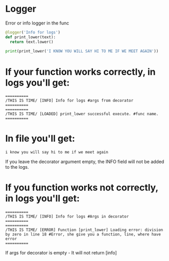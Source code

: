 # Logger
Error or info logger in the func 
```Python
@logger('Info for logs')
def print_lower(text):
  return text.lower()
  
print(print_lower('I KNOW YOU WILL SAY HI TO ME IF WE MEET AGAIN'))

```
# If your function works correctly, in logs you'll get:
```
==========
/THIS IS TIME/ [INFO] Info for logs #args from decorator
==========
==========
/THIS IS TIME/ [LOADED] print_lower successful execute. #func name.
==========
```
# In file you'll get:
```
i know you will say hi to me if we meet again
```
If you leave the decorator argument empty, the INFO field will not be added to the logs.

# If you function works not correctly, in logs you'll get:
```
==========
/THIS IS TIME/ [INFO] Info for logs #Args in decorator
==========
==========
/THIS IS TIME/ [ERROR] Function [print_lower] Loading error: division by zero in line 18 #Error, she give you a function, line, where have error
==========
```
If args for decorator is empty - It will not return [info]
